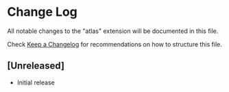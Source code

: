 # Change Log

All notable changes to the "atlas" extension will be documented in this file.

Check [Keep a Changelog](http://keepachangelog.com/) for recommendations on how to structure this file.

## [Unreleased]

- Initial release